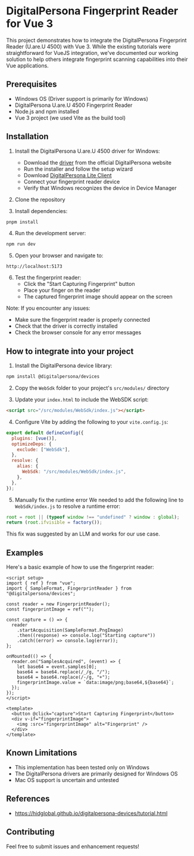 # DigitalPersona Fingerprint Reader for Vue 3

This project demonstrates how to integrate the DigitalPersona Fingerprint Reader (U.are.U 4500) with Vue 3. While the existing tutorials were straightforward for VueJS integration, we've documented our working solution to help others integrate fingerprint scanning capabilities into their Vue applications.

## Prerequisites

- Windows OS (Driver support is primarily for Windows)
- DigitalPersona U.are.U 4500 Fingerprint Reader
- Node.js and npm installed
- Vue 3 project (we used Vite as the build tool)

## Installation

1. Install the DigitalPersona U.are.U 4500 driver for Windows:

   - Download the [driver](https://www.hidglobal.com/de/media/4502) from the official DigitalPersona website 
   - Run the installer and follow the setup wizard
   - Download [DigitalPersona Lite Client](https://crossmatch.hid.gl/lite-client)
   - Connect your fingerprint reader device
   - Verify that Windows recognizes the device in Device Manager

2. Clone the repository
3. Install dependencies:

```bash
pnpm install
```

4. Run the development server:

```bash
npm run dev
```

5. Open your browser and navigate to:

```
http://localhost:5173
```

6. Test the fingerprint reader:
   - Click the "Start Capturing Fingerprint" button
   - Place your finger on the reader
   - The captured fingerprint image should appear on the screen

Note: If you encounter any issues:

- Make sure the fingerprint reader is properly connected
- Check that the driver is correctly installed
- Check the browser console for any error messages

## How to integrate into your project

1. Install the DigitalPersona device library:

```bash
npm install @digitalpersona/devices
```

2. Copy the `WebSdk` folder to your project's `src/modules/` directory

3. Update your `index.html` to include the WebSDK script:

```html
<script src="/src/modules/WebSdk/index.js"></script>
```

4. Configure Vite by adding the following to your `vite.config.js`:

```javascript
export default defineConfig({
  plugins: [vue()],
  optimizeDeps: {
    exclude: ["WebSdk"],
  },
  resolve: {
    alias: {
      WebSdk: "/src/modules/WebSdk/index.js",
    },
  },
});
```

5. Manually fix the runtime error
   We needed to add the following line to `WebSdk/index.js` to resolve a runtime error:

```javascript
root = root || (typeof window !== "undefined" ? window : global);
return (root.ifvisible = factory());
```

This fix was suggested by an LLM and works for our use case.

## Examples

Here's a basic example of how to use the fingerprint reader:

```vue
<script setup>
import { ref } from "vue";
import { SampleFormat, FingerprintReader } from "@digitalpersona/devices";

const reader = new FingerprintReader();
const fingerprintImage = ref("");

const capture = () => {
  reader
    .startAcquisition(SampleFormat.PngImage)
    .then((response) => console.log("Starting capture"))
    .catch((error) => console.log(error));
};

onMounted(() => {
  reader.on("SamplesAcquired", (event) => {
    let base64 = event.samples[0];
    base64 = base64.replace(/_/g, "/");
    base64 = base64.replace(/-/g, "+");
    fingerprintImage.value = `data:image/png;base64,${base64}`;
  });
});
</script>

<template>
  <button @click="capture">Start Capturing Fingerprint</button>
  <div v-if="fingerprintImage">
    <img :src="fingerprintImage" alt="Fingerprint" />
  </div>
</template>
```

## Known Limitations

- This implementation has been tested only on Windows
- The DigitalPersona drivers are primarily designed for Windows OS
- Mac OS support is uncertain and untested

## References
- https://hidglobal.github.io/digitalpersona-devices/tutorial.html

## Contributing

Feel free to submit issues and enhancement requests!
